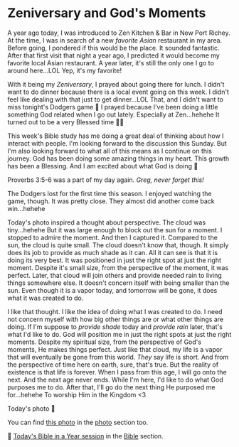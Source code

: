 # Zeniversary and God's Moments

A year ago today, I was introduced to Zen Kitchen & Bar in New Port Richey. At the time, I was in search of a new *favorite Asian* restaurant in my area. Before going, I pondered if this would be the place. It sounded fantastic. After that first visit that night a year ago, I predicted it would become my favorite local Asian restaurant. A year later, it's still the only one I go to around here...LOL Yep, it's my favorite!

With it being my *Zeniversary*, I prayed about going there for lunch. I didn't want to do dinner because there is a local event going on this week. I didn't feel like dealing with that just to get dinner...LOL That, and I didn't want to miss tonight's Dodgers game 🤭 I prayed because I've been doing a little something God related when I go out lately. Especially at Zen...hehehe It turned out to be a very Blessed time 🙏🙌

This week's Bible study has me doing a great deal of thinking about how I interact with people. I'm looking forward to the discussion this Sunday. But I'm also looking forward to what all of this means as I continue on this journey. God has been doing some amazing things in my heart. This growth has been a Blessing. And I am excited about what God is doing 🤩

Proverbs 3:5-6 was a part of my day again. *Greg, never forget this!*

The Dodgers lost for the first time this season. I enjoyed watching the game, though. It was pretty close. They almost did another come back win...hehehe

Today's photo inspired a thought about perspective. The cloud was tiny...hehehe But it was large enough to block out the sun for a moment. I stopped to admire the moment. And then I captured it. Compared to the sun, the cloud is quite small. The cloud doesn't know that, though. It simply does its job to provide as much shade as it can. All it can see is that it is doing its very best. It was positioned in just the right spot at just the right moment. Despite it's small size, from the perspective of the moment, it was perfect. Later, that cloud will join others and provide needed rain to living things somewhere else. It doesn't concern itself with being smaller than the sun. Even though it is a vapor today, and tomorrow will be gone, it does what it was created to do.

I like that thought. I like the idea of doing what I was created to do. I need not concern myself with how big other things are or what other things are doing. If I'm suppose to *provide shade* today and *provide rain* later, that's what I'd like to do. God will position me in just the right spots at just the right moments. Despite my spiritual size, from the perspective of God's moments, He makes things perfect. Just like that cloud, my life is a vapor that will eventually be gone from this world. *They* say life is short. And from the perspective of time here on earth, sure, that's true. But the reality of existence is that life is forever. When I pass from this age, I will go onto the next. And the next age never ends. While I'm here, I'd like to do what God purposes me to do. After that, I'll go do the next thing He purposed me for...hehehe To worship Him in the Kingdom <3



Today's photo 📸

<!--@include: @/photos/photo-a-day/2025/04/04.md{3,}-->

You can find [this photo](/photos/photo-a-day/2025/04/04) in the [photo](/photos/) section too.

📖 [Today's Bible in a Year session](/bible/plans/bible-in-a-year/04/04) in the [Bible](/bible/) section.